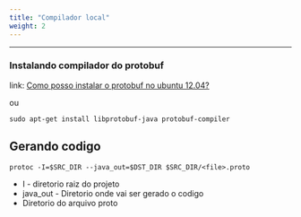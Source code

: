 ```yaml
---
title: "Compilador local"
weight: 2
---
```


---

### Instalando compilador do protobuf

link: [Como posso instalar o protobuf no ubuntu 12.04?](https://qastack.com.br/ubuntu/532701/how-can-i-install-protobuf-in-ubuntu-12-04)

ou

```shell
sudo apt-get install libprotobuf-java protobuf-compiler
```

## Gerando codigo

```shell
protoc -I=$SRC_DIR --java_out=$DST_DIR $SRC_DIR/<file>.proto
```

- I - diretorio raiz do projeto
- java_out - Diretorio onde vai ser gerado o codigo
- Diretorio do arquivo proto
